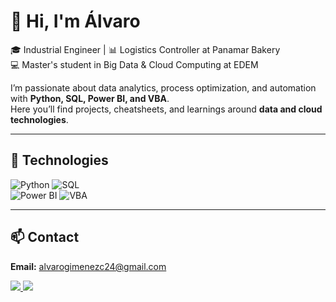# 👋 Hi, I'm Álvaro  

🎓 Industrial Engineer | 📊 Logistics Controller at Panamar Bakery  
💻 Master's student in Big Data & Cloud Computing at EDEM  

I’m passionate about data analytics, process optimization, and automation with **Python, SQL, Power BI, and VBA**.  
Here you’ll find projects, cheatsheets, and learnings around **data and cloud technologies**.  

---

## 🚀 Technologies
![Python](https://img.shields.io/badge/Python-3776AB?style=for-the-badge&logo=python&logoColor=white) 
![SQL](https://img.shields.io/badge/SQL-003B57?style=for-the-badge&logo=databricks&logoColor=white)  
![Power BI](https://img.shields.io/badge/PowerBI-F2C811?style=for-the-badge&logo=powerbi&logoColor=black) 
![VBA](https://img.shields.io/badge/VBA-217346?style=for-the-badge&logo=microsoft&logoColor=white)

---

## 📫 Contact

**Email:** [alvarogimenezc24@gmail.com](mailto:alvarogimenezc24@gmail.com)  

<p align="left">
  <a href="mailto:alvarogimenezc24@gmail.com">
    <img src="https://img.shields.io/badge/Email-D14836?style=for-the-badge&logo=gmail&logoColor=white" />
  </a>
  <a href="https://www.linkedin.com/in/alvarogimenezc/">
    <img src="https://img.shields.io/badge/LinkedIn-0077B5?style=for-the-badge&logo=linkedin&logoColor=white" />
  </a>
</p>
